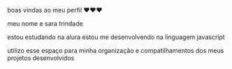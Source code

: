 boas vindas ao meu perfil ❤❤️❤️

meu nome e sara trindade 

estou estudando na alura 
estou me desenvolvendo na linguagem javascript

utilizo esse espaço para minha organização 
e compatilhamentos dos meus projetos desenvolvidos
